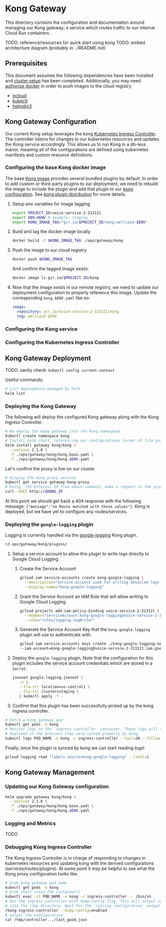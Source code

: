 # Kong Gateway

This directory contains the configuration and documentation around managing our Kong gateway;
a service which routes traffic to our internal Cloud Run containers.

TODO: reference/resources for quick start using kong
TODO: embed architecture diagram (probably in ../README.md)
## Prerequisites

This document assumes the following dependencies have been installed and [cluster setup](../ClusterSetup.md) has been completed. Additionally, you may need [authorize docker](https://cloud.google.com/container-registry/docs/advanced-authentication) in order to push images to the cloud registry.

- [gcloud](https://cloud.google.com/sdk/docs/quickstart)
- [kubectl](https://kubernetes.io/docs/tasks/tools/)
- [helm@v3](https://helm.sh/docs/intro/install/)

## Kong Gateway Configuration

Our current Kong setup leverages the kong [Kubernetes Ingress Controller](https://docs.konghq.com/kubernetes-ingress-controller/).
The controller listens for changes to our kubernetes resources and updates the Kong service
accordingly. This allows us to run Kong in a db-less manor, meaning all of the configurations
are defined using kubernetes manifests and custom resource definitions.

### Configuring the base Kong docker image

The base [Kong image](https://hub.docker.com/_/kong) provides several bundled plugins by default. In order to add custom or third-party plugins to our deployment, we need to rebuild the image to include the plugin _and_ add that plugin to our [kong configuration](./kong/kong.yaml). See [kong plugin distribution](https://docs.konghq.com/gateway-oss/1.0.x/plugin-development/distribution/) for more details.

1. Setup env variables for image tagging

    ```bash
    export PROJECT_ID=voice-service-2-313121
    export ENV=$ENV # example: staging
    export KONG_IMAGE_TAG="gcr.io/$PROJECT_ID/kong:wellsaid-$ENV"
    ```

1. Build and tag the docker image locally

   ```bash
   docker build -t $KONG_IMAGE_TAG ./ops/gateway/kong
   ```

1. Push the image to our cloud registry

   ```bash
   docker push $KONG_IMAGE_TAG
   ```

   And confirm the tagged image exists:

   ```bash
   docker image ls gcr.io/$PROJECT_ID/kong
   ```

1. Now that the image exists in our remote registry, we need to update our deployment configuration to properly reference this image. Update the corresponding `kong.$ENV.yaml` like so:

    ```yaml
    image:
      repository: gcr.io/voice-service-2-313121/kong
      tag: wellsaid-$ENV
    ```

### Configuring the Kong service

### Configuring the Kubernetes Ingress Controller


## Kong Gateway Deployment

TODO: sanity check: `kubectl config current-context`

Useful commands:

```bash
# List deployments managed by helm
helm list
```

### Deploying the Kong Gateway

The following will deploy the configured Kong gateway along with the Kong
Ingress Controller.

```bash
# We deploy the kong gateway into the kong namespace
kubectl create namespace kong
# Install helm chart, referencing our configurations (order of file paths is important!)
helm install gateway kong/kong \
  --version 2.1.0 \
  -f ./ops/gateway/kong/kong.base.yaml \
  -f ./ops/gateway/kong/kong.$ENV.yaml
```

Let's confirm the proxy is live on our cluster.

```bash
# Display the kong proxy service
kubectl get service gateway-kong-proxy
# Using, the External IP from above command, make a request to the proxy
curl -XGET http://$KONG_IP
```

At this point we should get back a 404 response with the following message:
`{"message":"no Route matched with those values"}`. Kong is deployed, but we
have yet to configure any routes/services.

### Deploying the `google-logging` plugin

Logging is currently handled via the [google-logging](https://github.com/SmartParkingTechnology/kong-google-logging-plugin) Kong plugin.

```bash
cd ops/gateway/kong/plugins/
```

1. Setup a service account to allow this plugin to write logs directly to Google Cloud Logging.

    1. Create the Service Account

        ```bash
        gcloud iam service-accounts create kong-google-logging \
          --description="Service account used for writing detailed logs directly from our Kong proxy" \
          --display-name="kong-google-logging"
        ```

    1. Grant the Service Account an IAM Role that will allow writing to Google Cloud Logging.

        ```bash
        gcloud projects add-iam-policy-binding voice-service-2-313121 \
          --member="serviceAccount:kong-google-logging@voice-service-2-313121.iam.gserviceaccount.com" \
          --role="roles/logging.logWriter"
        ```

    1. Generate the Service Account Key that the `kong-google-logging` plugin will use to
       authenticate with.

        ```bash
        gcloud iam service-accounts keys create ./kong-google-logging-service-account.secrets.json \
        --iam-account=kong-google-logging@voice-service-2-313121.iam.gserviceaccount.com
        ```

1. Deploy the `google-logging` plugin. Note that the configuration for this plugin includes the
   service account credentials which are stored in a `Secret`.

   ```bash
   jsonnet google-logging.jsonnet \
      -y \
      --tla-str location=us-central1 \
      --tla-str cluster=staging \
      | kubectl apply -f -
   ```

1. Confirm that this plugin has been successfully picked up by the kong ingress controller.

  ```bash
  # Fetch a kong gateway pod
  kubectl get pods -n kong
  # Monitor logs on the `ingress-controller` container. These logs will tell us if the resources
  # deployed in the previous step were synced properly by kong
  kubectl logs POD_NAME -n kong -c ingress-controller --tail=20 --follow
  ```

  Finally, once the plugin is synced by kong we can start reading logs!

  ```bash
  gcloud logging read "labels.source=kong-google-logging" --limit=1
  ```

## Kong Gateway Management

### Updating our Kong Gateway configuration

```bash
helm upgrade gateway kong/kong \
  --version 2.1.0 \
  -f ./ops/gateway/kong/kong.base.yaml \
  -f ./ops/gateway/kong/kong.$ENV.yaml
```

### Logging and Metrics

TODO

### Debugging Kong Ingress Controller

The Kong Ingress Controller is in charge of responding to changes in kubernetes
resources and updating kong with the derived configurations (services/routes/plugins). At some point it may be helpful to see what the Kong proxy configuration looks
like.

```bash
# Grab kong gateway pod name
kubectl get pods -n kong
# Grab shell (note the container!)
kubectl exec -it POD_NAME -n kong -c ingress-controller -- /bin/sh
# Run the ingress controller with dump-config flag. This will output config files
# into the /tmp directory. Wait for the 'syncing configuration` output.
/kong-ingress-controller --dump-config=enabled
# output the configuration
cat /tmp/controller.../last_good.json
```
